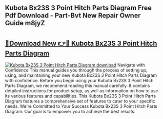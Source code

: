 ## Kubota Bx23S 3 Point Hitch Parts Diagram Free Pdf Download - Part-Bvt New Repair Owner Guide m8jyZ

# <h2><a href="http://dfsyv6.blite.top/?on=Kubota+Bx23S+3+Point+Hitch+Parts+Diagram">🔗Download New 👉🔴 Kubota Bx23S 3 Point Hitch Parts Diagram</a></h2>

[![Kubota Bx23S 3 Point Hitch Parts Diagram download](https://i.imgur.com/lujVjoI.png)](http://dfsyv6.blite.top/?on=Kubota+Bx23S+3+Point+Hitch+Parts+Diagram)
Navigate with Confidence This manual guides you through the process of setting up, using, and maintaining your new Kubota Bx23S 3 Point Hitch Parts Diagram with confidence. Before you begin using your Kubota Bx23S 3 Point Hitch Parts Diagram, we recommend reading this manual carefully. It contains detailed instructions for product setup, as well as information on how to use its various features and capabilities. This Kubota Bx23S 3 Point Hitch Parts Diagram features a comprehensive set of features to cater to your specific needs. We're Committed to Your Success Kubota Bx23S 3 Point Hitch Parts Diagram. Our goal is to empower you to achieve the best results.
